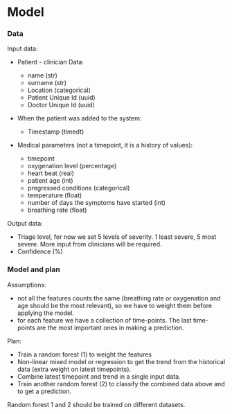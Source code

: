 # Model


### Data

Input data:

- Patient - clinician Data:    
    
    + name (str)
    + surname (str)
    + Location (categorical)
    + Patient Unique Id (uuid)
    + Doctor Unique Id (uuid)
    
- When the patient was added to the system:
    
    + Timestamp (timedt)
    
- Medical parameters (not a timepoint, it is a history of values):

    + timepoint
    + oxygenation level (percentage)
    + heart beat (real)
    + patient age (int)
    + pregressed conditions (categorical)
    + temperature (float)
    + number of days the symptoms have started (int)
    + breathing rate (float)

Output data:

- Triage level, for now we set 5 levels of severity. 1 least severe, 5 most severe.
More input from clinicians will be required.
- Confidence (%)

### Model and plan

Assumptions:
- not all the features counts the same (breathing rate or oxygenation and age should be the most relevant),
so we have to weight them before applying the model.
- for each feature we have a collection of time-points. The last time-points are the most important ones in
making a prediction.

Plan:
+ Train a random forest (1) to weight the features
+ Non-linear mixed model or regression to get the trend from the historical data 
(extra weight on latest timepoints).
+ Combine latest timepoint and trend in a single input data.
+ Train another random forest (2) to classify the combined data above and to get a prediction.

Random forest 1 and 2 should be trained on different datasets. 
